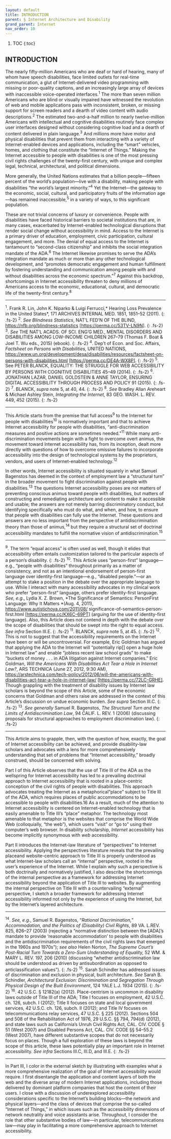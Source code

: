 ```yaml
---
layout: default
title: INTRODUCTION
parent: § Internet Architecture and Disability 
grand_parent: Internet
nav_order: 10
---
```

<style>
.dont-break-out {
  /* These are technically the same, but use both */
  overflow-wrap: break-word;
  word-wrap: break-word;

  -ms-word-break: break-all;
  /* This is the dangerous one in WebKit, as it breaks things wherever */
  word-break: break-all;
  /* Instead use this non-standard one: */
  word-break: break-word;
}
</style>

<div class="dont-break-out" markdown="1">

1. TOC
{:toc}

## INTRODUCTION
The nearly fifty-million Americans who are deaf or hard of hearing, many of whom have speech disabilities, face limited outlets for real-time communication, a glut of Internet-delivered video programming with missing or poor-quality captions, and an increasingly large array of devices with inaccessible voice-operated interfaces.<sup>1</sup>  The more than seven million Americans who are blind or visually impaired have witnessed the revolution of web and mobile applications pass with inconsistent, broken, or missing support for screen readers and a dearth of video content with audio descriptions.<sup>2</sup>  The estimated two-and-a-half million to nearly twelve-million Americans with intellectual and cognitive disabilities routinely face complex user interfaces designed without considering cognitive load and a dearth of content delivered in plain language.<sup>3</sup> And millions more have motor and physical disabilities that prevent them from interacting with a variety of Internet-enabled devices and applications, including the “smart” vehicles, homes, and clothing that constitute the “Internet of Things.” Making the Internet accessible to people with disabilities is one of the most pressing civil rights challenges of the twenty-first century, with unique and complex legal, technical, architectural, and political dimensions.

More generally, the United Nations estimates that a billion people—fifteen percent of the world’s population—live with a disability, making people with disabilities “the world’s largest minority.”<sup>4</sup> Yet the Internet—the gateway to the economic, social, cultural, and participatory fruits of the information age—has remained inaccessible,<sup>5</sup>  in a variety of ways, to this significant population.

These are not trivial concerns of luxury or convenience. People with disabilities have faced historical barriers to societal institutions that are, in many cases, exacerbated by Internet-enabled technological disruptions that render social change without accessibility in mind. Access to the Internet is a primary driver of education, employment, civic participation, cultural engagement, and more. The denial of equal access to the Internet is tantamount to “second-class citizenship” and inhibits the social integration mandate of the ADA.<sup>6</sup>  The Internet likewise promises to serve the ADA’s integration mandate as much or more than any other technological development, and “promotes democratic engagement and human fulfillment by fostering understanding and communication among people with and without disabilities across the economic spectrum.”<sup>7</sup>  Against this backdrop, shortcomings in Internet accessibility threaten to deny millions of Americans access to the economic, educational, cultural, and democratic life of the twenty-first century.<sup>8</sup>

***
<sup>1</sup>. Frank R. Lin, John K. Niparko & Luigi Ferrucci,* Hearing Loss Prevalence in the United States*, 171 ARCHIVES INTERNAL MED. 1851, 1851–52 (2011).
{: .fs-2}
<sup>2</sup>. *See Blindness Statistics*, NAT’L FED’N OF THE BLIND, https://nfb.org/blindness-statistics [https://perma.cc/53TV-LN9N].
{: .fs-2}
<sup>3</sup>. *See* THE NAT’L ACADS. OF SCI. ENG’G MED., MENTAL DISORDERS AND DISABILITIES AMONG LOW-INCOME CHILDREN 267–79 (Thomas F. Boat & Joel T. Wu eds., 2015) (ebook).
{: .fs-2}
<sup>4</sup>. Dep’t of Econ. and Soc. Affairs, *Factsheet on Persons with Disabilities,* UNITED NATIONS, https://www.un.org/development/desa/disabilities/resources/factsheet-on-persons-with-disabilities.html [https://perma.cc/DE4A-WX8P].
{: .fs-2}
<sup>5</sup>. See PETER BLANCK, EQUALITY: THE STRUGGLE FOR WEB ACCESSIBILITY BY PERSONS WITH COGNITIVE DISABILITIES 45–49 (2014).
{: .fs-2}
<sup>6</sup>. JONATHAN LAZAR, DANIEL GOLDSTEIN & ANNE TAYLOR, ENSURING DIGITAL ACCESSIBILITY THROUGH PROCESS AND POLICY 91 (2015).
{: .fs-2}
<sup>7</sup>. BLANCK, *supra* note 5, at 40, 44.
{: .fs-2}
<sup>8</sup>. *See* Bradley Allan Areheart & Michael Ashley Stein, *Integrating the Internet,* 83 GEO. WASH. L. REV. 449, 452 (2015).
{: .fs-2}
***

This Article starts from the premise that full access<sup>9</sup> to the Internet for people with disabilities<sup>10</sup> is normatively important and that to achieve Internet accessibility for people with disabilities, “anti-discrimination measures and positive actions are sometimes needed.”<sup>11</sup> While many anti-discrimination movements begin with a fight to overcome overt animus, the movement toward Internet accessibility has, from its inception, dealt more directly with questions of how to overcome omissive failures to incorporate accessibility into the design of technological systems by the proprietors, vendors, and users of Internet-enabled technology.<sup>12</sup>

In other words, Internet accessibility is situated squarely in what Samuel Bagenstos has deemed in the context of employment law a “structural turn” in the broader movement to fight discrimination against people with disabilities.<sup>13</sup> The questions Internet accessibility poses are not matters of preventing conscious animus toward people with disabilities, but matters of constructing and remediating architecture and content to make it accessible and usable; the answers are not merely barring discriminatory conduct, but identifying specifically who must do what, and when, and how, to ensure that people with disabilities can fully use the Internet. These questions and answers are no less important from the perspective of antidiscrimination theory than those of animus,<sup>14</sup> but they require a structural set of doctrinal accessibility mandates to fulfill the normative vision of antidiscrimination.<sup>15</sup>

***
<sup>9</sup>. The term “equal access” is often used as well, though it elides that accessibility often entails customization tailored to the particular aspects of a person’s disability.
{: .fs-2}
<sup>10</sup>. This Article uses “person-first” language—e.g., “people with disabilities” throughout primarily as a matter of consistency, and not as an intentional endorsement of person-first language over identity-first language—e.g., “disabled people.”—or an attempt to stake a position in the debate over the appropriate language to use. While I interact with many accessibility advocates in my clinical work who prefer “person-first” language, others prefer identity-first language. *See, e.g*., Lydia X. Z. Brown, *The Significance of Semantics: PersonFirst Language: Why It Matters *(Aug. 4, 2011), https://www.autistichoya.com/2011/08/ significance-of-semantics-person-first.html [https://perma.cc/KX6C-69PT] (arguing for the use of identity-first language). Also, this Article does not contend in depth with the debate over the scope of disabilities that should be swept into the right to equal access. *See infra* Section III.E.
{: .fs-2}
<sup>11</sup>. BLANCK, *supra* note 5, at 45.
{: .fs-2}
<sup>12</sup>. This is not to suggest that the accessibility requirements on the Internet have been or will be uncontroversial. For example, Eric Goldman has argued that applying the ADA to the Internet will “potentially rip[] open a huge hole in Internet law” and enable “jobless recent law school grads” to make “buckets of money . . . in ADA litigation against Internet companies.” Eric Goldman, *Will the Americans With Disabilities Act Tear a Hole in Internet Law?*, ARS TECHNICA (June 27, 2012, 9:30 AM), https://arstechnica.com/tech-policy/2012/06/will-the-americans-with-disabilities-act-tear-a-hole-in-internet-law/ [https://perma.cc/72LC-GRHE]. Though grappling with the treatment of disability issues by Internet law scholars is beyond the scope of this Article, some of the economic concerns that Goldman and others raise are addressed in the context of this Article’s discussion on undue economic burden. *See supra* Section III.C.
{: .fs-2}
<sup>13</sup>. *See generally* Samuel R. Bagenstos, *The Structural Turn and the Limits of Antidiscrimination Law*, 94 CALIF. L. REV. 1 (2006) (discussing proposals for structural approaches to employment discrimination law).
{: .fs-2}
***

This Article aims to grapple, then, with the question of how, exactly, the goal of Internet accessibility can be achieved, and provide disability-law scholars and advocates with a lens for more comprehensively understanding that set of problems that “Internet accessibility,” broadly construed, should be concerned with solving.

Part I of this Article observes that the use of Title III of the ADA as the wellspring for Internet accessibility has led to a prevailing doctrinal approach to Internet accessibility that is rooted in a place-centric conception of the civil rights of people with disabilities. This approach advocates treating the Internet as a metaphorical“place” subject to Title III of the ADA, which requires places of public accommodations to be accessible to people with disabilities.16 As a result, much of the attention to Internet accessibility is centered on Internet-enabled technology that is easily amenable to Title III’s “place” metaphor. The technology most amenable to that metaphor is the websites that comprise the World Wide Web (colloquially, “the web”), which users “visit” or “go to” using their computer’s web browser. In disability scholarship, *Internet* accessibility has become implicitly synonymous with *web* accessibility.

Part II introduces the Internet-law literature of “perspectives” to Internet accessibility. Applying the perspectives literature reveals that the prevailing placeand website-centric approach to Title III is properly understood as what Internet-law scholars call an “internal” perspective, rooted in the user’s experience of the Internet. While I explain why such a perspective is both doctrinally and normatively justified, I also describe the shortcomings of the internal perspective as a framework for addressing Internet accessibility beyond the application of Title III to websites. By augmenting the internal perspective on Title III with a countervailing “external” perspective, I sketch a broader framework for addressing Internet accessibility informed not only by the experience of using the Internet, but by the Internet’s layered architecture.

***
<sup>14</sup>. *See, e.g*., Samuel R. Bagenstos, “*Rational Discrimination,” Accommodation, and the Politics of (Disability) Civil Rights*, 89 VA. L.REV. 825, 826–27 (2003) (rejecting a “normative distinction between the [ADA]’s mandate to provide ‘reasonable accommodation’ to people with disabilities and the antidiscrimination requirements of the civil rights laws that emerged in the 1960s and 1970s”); *see also* Helen Norton, *The Supreme Court’s Post-Racial Turn Towards a Zero-Sum Understanding of Equality,* 52 WM. & MARY L. REV. 197, 206 (2010) (discussing “whether antidiscrimination law should be understood as driven by antisubordination as opposed to anticlassification values”).
{: .fs-2}
<sup>15</sup>. Sarah Schindler has addressed issues of discrimination and exclusion in physical, built architecture. *See* Sarah B. Schindler, *Architectural Exclusion: Discrimination and Segregation Through Physical Design of the Built Environment*, 124 YALE L.J. 1934 (2015).
{: .fs-2}
<sup>16</sup>. 42 U.S.C. § 12182(a) (2012). Place-centrism is uncommon in disability laws outside of Title III of the ADA; Title I focuses on employment, 42 U.S.C. ch. 126, subch. I (2012); Title II focuses on state and local government services, 42 U.S.C. ch. 126, subch. II (2012); and Title IV focuses on telecommunications relay services, 47 U.S.C. § 225 (2012). Sections 504 and 508 of the Rehabilitation Act of 1976, 29 U.S.C. §§ 794, 794(d) (2012), and state laws such as California’s Unruh Civil Rights Act, CAL. CIV. CODE § 51 (West 2007) and Disabled Persons Act, CAL. CIV. CODE §§ 54–55.2 (West 2007), have different substantive scopes that do not necessarily focus on places. Though a full exploration of these laws is beyond the scope of this article, these laws potentially play an important role in Internet accessibility. *See infra* Sections III.C, III.D, and III.E.
{: .fs-2}
***

In Part III, I color in the external sketch by illustrating with examples what a more comprehensive realization of the goal of Internet accessibility would require. I first disentangle the application and content layers of both the web and the diverse array of modern Internet applications, including those delivered by dominant platform companies that host the content of their users. I close with a discussion of underexplored accessibility considerations specific to the Internet’s building blocks—the network and physical layers—and the class of devices that comprise the so-called “Internet of Things,” in which issues such as the accessibility dimensions of network neutrality and voice assistants arise. Throughout, I consider the role that other substantive bodies of law—in particular, telecommunications law—may play in facilitating a more comprehensive approach to Internet accessibility.

</div>
